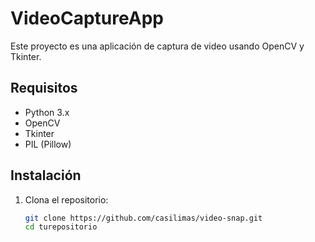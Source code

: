 # VideoCaptureApp

Este proyecto es una aplicación de captura de video usando OpenCV y Tkinter.

## Requisitos

- Python 3.x
- OpenCV
- Tkinter
- PIL (Pillow)

## Instalación

1. Clona el repositorio:
   ```sh
   git clone https://github.com/casilimas/video-snap.git
   cd turepositorio
